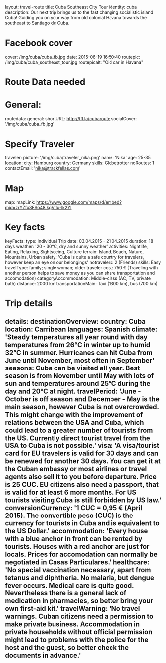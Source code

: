 layout: travel-route
title: Cuba Southeast City Tour
identity: cuba
description: Our next trip brings us to the fast changing socialistic island Cuba! Guiding you on your way from old colonial Havana towards the southeast to Santiago de Cuba.
# Facebook cover
cover: /img/cuba/cuba_fb.jpg
date: 2015-06-19 16:50:40
routepic: /img/cuba/cuba_southeast_tour.jpg
routepicalt: "Old car in Havana"
# Route Data needed
# General:
routedata:
  general:
    shortURL: http://tfl.la/cubaroute
    socialCover: '/img/cuba/cuba_fb.jpg'
  # Specify Traveler
  traveler:
    picture: '/img/cuba/traveler_nika.png'
    name: 'Nika'
    age: 25-35
    location:
      city: Hamburg
      country: Germany
    skills: Globetrotter
    noRoutes: 1
    contactEmail: 'nika@trackfellas.com'
  # Map
  map:
    mapLink: https://www.google.com/maps/d/embed?mid=zrYZfx3FSo48.kgVtIu-lk2YI
  # Key facts
  keyFacts:
    type: Individual Trip
    date: 03.04.2015 - 21.04.2015
    duration: 18 days
    weather: '20 - 30°C, dry and sunny weather'
    activities: Nightlife, Eating, Relaxing, Sightseeing, Culture
    terrain: Island, Beach, Nature, Mountains, Urban
    safety: 'Cuba is quite a safe country for travelers, however keep an eye on our belongings'
    notravelers: 2 (Friends)
    skills: Easy
    travelType: family; single woman; older traveler
    cost: 750 € (Traveling with another person helps to save money as you can share transportation and accomodation)
    categoryAccommodation: Middle-class (AC, TV, private bath)
    distance: 2000 km
    transportationMain: Taxi (1300 km), bus (700 km)
  # Trip details
  details:
    destinationOverview:
      country: Cuba
      location: Carribean
      languages: Spanish
      climate: 'Steady temperatures all year round with day temperatures from 26°C in winter up to humid 32°C in summer. Hurricanes can hit Cuba from June until November, most often in September'
      seasons: Cuba can be visited all year. Best season is from November until May with lots of sun and temperatures around 25°C during the day and 20°C at night.
      travelPeriod: 'June - October is off season and December - May is the main season, however Cuba is not overcrowded. This might change with the improvement of relations between the USA and Cuba, which could lead to a greater number of tourists from the US. Currently direct tourist travel from the USA to Cuba is not possible.'
      visa: 'A visa/tourist card for EU travelers is valid for 30 days and can be renewed for another 30 days. You can get it at the Cuban embassy or most airlines or travel agents also sell it to you before departure. Price is 25 CUC. EU citizens also need a passport, that is valid for at least 6 more months. For US tourists visiting Cuba is still forbidden by US law.'
      conversionCurrency: '1 CUC = 0,95 € (April 2015). The convertible peso (CUC) is the currency for tourists in Cuba and is equivalent to the US Dollar.'
      accommodation: 'Every house with a blue anchor in front can be rented by tourists. Houses with a red anchor are just for locals. Prices for accomodation can normally be negotiated in Casas Particulares.'
      healthcare: 'No special vaccination necessary, apart from tetanus and diphtheria. No malaria, but dengue fever occurs. Medical care is quite good. Nevertheless there is a general lack of medication in pharmacies, so better bring your own first-aid kit.'
      travelWarning: 'No travel warnings. Cuban citizens need a permission to make private business. Accommodation in private households without official permission might lead to problems with the police for the host and the guest, so better check the documents in advance.'
---
